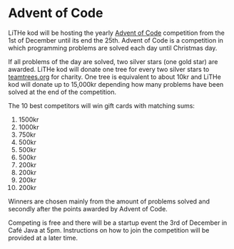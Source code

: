 # Advent of Code

LiTHe kod will be hosting the yearly [Advent of Code](https://adventofcode.com/)
competition from the 1st of December until its end the 25th. Advent of Code is a
competition in which programming problems are solved each day until Christmas day.

If all problems of the day are solved, two silver stars (one gold star)
are awarded. LiTHe kod will donate one tree for every two silver stars to
[teamtrees.org](https://www.teamtrees.org) for charity. One tree is equivalent
to about 10kr and LiTHe kod will donate up to 15,000kr depending how many
problems have been solved at the end of the competition.

The 10 best competitors will win gift cards with matching sums:

1.  1500kr
2.  1000kr
3.  750kr
4.  500kr
5.  500kr
6.  500kr
7.  200kr
8.  200kr
9.  200kr
10. 200kr

Winners are chosen mainly from the amount of problems solved and secondly
after the points awarded by Advent of Code.

Competing is free and there will be a startup event the 3rd of December in
Café Java at 5pm. Instructions on how to join the competition will be provided
at a later time.
